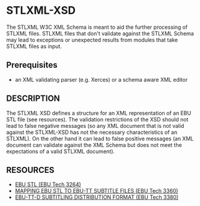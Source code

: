 # STLXML-XSD
The STLXML W3C XML Schema is meant to aid the further processing of
STLXML files. STLXML files that don't validate against the STLXML Schema
may lead to exceptions or unexpected results from modules that
take STLXML files as input.

## Prerequisites
- an XML validating parser (e.g. Xerces) or a schema aware XML editor

## DESCRIPTION
The STLXML XSD defines a structure for an XML representation of an
EBU STL file (see resources). The validation restrictions of the XSD
should not lead to false negative messages (so any XML document that is
not valid against the STLXML-XSD has not the necessary characteristics
of an STLXML). On the other hand it can lead to false positive messages
(an XML document can validate against the XML Schema but does not meet
the expectations of a valid STLXML document).

## RESOURCES
* [EBU STL (EBU Tech 3264)](https://tech.ebu.ch/docs/tech/tech3264.pdf)
* [MAPPING EBU STL TO EBU-TT SUBTITLE FILES (EBU Tech 3360)](https://tech.ebu.ch/docs/tech/tech3360.pdf)
* [EBU-TT-D SUBTITLING DISTRIBUTION FORMAT (EBU Tech 3380)](https://tech.ebu.ch/docs/tech/tech3380.pdf)
